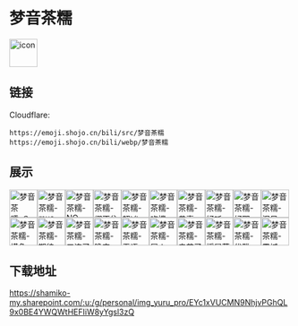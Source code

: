 # 梦音茶糯
<img src="https://emoji.shojo.cn/bili/src/梦音茶糯/icon.png" width="50" height="50" alt="icon">

## 链接
Cloudflare:
```
https://emoji.shojo.cn/bili/src/梦音茶糯
https://emoji.shojo.cn/bili/webp/梦音茶糯
```
## 展示
<img src="https://emoji.shojo.cn/bili/src/梦音茶糯/梦音茶糯-？？？.png" width="50" height="50" alt="梦音茶糯-？？？"><img src="https://emoji.shojo.cn/bili/src/梦音茶糯/梦音茶糯-mua.png" width="50" height="50" alt="梦音茶糯-mua"><img src="https://emoji.shojo.cn/bili/src/梦音茶糯/梦音茶糯-NO.png" width="50" height="50" alt="梦音茶糯-NO"><img src="https://emoji.shojo.cn/bili/src/梦音茶糯/梦音茶糯-绷不住了.png" width="50" height="50" alt="梦音茶糯-绷不住了"><img src="https://emoji.shojo.cn/bili/src/梦音茶糯/梦音茶糯-超凶.png" width="50" height="50" alt="梦音茶糯-超凶"><img src="https://emoji.shojo.cn/bili/src/梦音茶糯/梦音茶糯-吃撑.png" width="50" height="50" alt="梦音茶糯-吃撑"><img src="https://emoji.shojo.cn/bili/src/梦音茶糯/梦音茶糯-恭喜.png" width="50" height="50" alt="梦音茶糯-恭喜"><img src="https://emoji.shojo.cn/bili/src/梦音茶糯/梦音茶糯-好听.png" width="50" height="50" alt="梦音茶糯-好听"><img src="https://emoji.shojo.cn/bili/src/梦音茶糯/梦音茶糯-好耶.png" width="50" height="50" alt="梦音茶糯-好耶"><img src="https://emoji.shojo.cn/bili/src/梦音茶糯/梦音茶糯-泪目.png" width="50" height="50" alt="梦音茶糯-泪目"><img src="https://emoji.shojo.cn/bili/src/梦音茶糯/梦音茶糯-摸鱼.png" width="50" height="50" alt="梦音茶糯-摸鱼"><img src="https://emoji.shojo.cn/bili/src/梦音茶糯/梦音茶糯-期待.png" width="50" height="50" alt="梦音茶糯-期待"><img src="https://emoji.shojo.cn/bili/src/梦音茶糯/梦音茶糯-三连了.png" width="50" height="50" alt="梦音茶糯-三连了"><img src="https://emoji.shojo.cn/bili/src/梦音茶糯/梦音茶糯-晚安.png" width="50" height="50" alt="梦音茶糯-晚安"><img src="https://emoji.shojo.cn/bili/src/梦音茶糯/梦音茶糯-无语.png" width="50" height="50" alt="梦音茶糯-无语"><img src="https://emoji.shojo.cn/bili/src/梦音茶糯/梦音茶糯-屑！.png" width="50" height="50" alt="梦音茶糯-屑！"><img src="https://emoji.shojo.cn/bili/src/梦音茶糯/梦音茶糯-辛苦了.png" width="50" height="50" alt="梦音茶糯-辛苦了"><img src="https://emoji.shojo.cn/bili/src/梦音茶糯/梦音茶糯-摇晃菇.png" width="50" height="50" alt="梦音茶糯-摇晃菇"><img src="https://emoji.shojo.cn/bili/src/梦音茶糯/梦音茶糯-优雅.png" width="50" height="50" alt="梦音茶糯-优雅"><img src="https://emoji.shojo.cn/bili/src/梦音茶糯/梦音茶糯-震撼.png" width="50" height="50" alt="梦音茶糯-震撼">

## 下载地址

https://shamiko-my.sharepoint.com/:u:/g/personal/img_yuru_pro/EYc1xVUCMN9NhjvPGhQL9x0BE4YWQWtHEFIiW8yYgsl3zQ